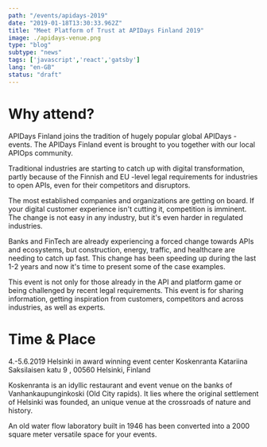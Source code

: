 ```yaml
---
path: "/events/apidays-2019"
date: "2019-01-18T13:30:33.962Z"
title: "Meet Platform of Trust at APIDays Finland 2019"
image: ./apidays-venue.png
type: "blog"
subtype: "news"
tags: ['javascript','react','gatsby']
lang: "en-GB"
status: "draft"
---
```

# Why attend?

APIDays Finland joins the tradition of hugely popular global APIDays -events. The APIDays Finland event is brought to you together with our local APIOps community. 

Traditional industries are starting to catch up with digital transformation, partly because of the Finnish and EU -level legal requirements for industries to open APIs, even for their competitors and disruptors. 

The most established companies and organizations are getting on board. If your digital customer experience isn't cutting it, competition is imminent. The change is not easy in any industry, but it's even harder in regulated industries.

Banks and FinTech are already experiencing a forced change towards APIs and ecosystems, but construction, energy, traffic, and healthcare are needing to catch up fast. This change has been speeding up during the last 1-2 years and now it's time to present some of the case examples.

This event is not only for those already in the API and platform game or being challenged by recent legal requirements. This event is for sharing information, getting inspiration from customers, competitors and across industries, as well as experts. 

# Time & Place

4.-5.6.2019 Helsinki in award winning event center Koskenranta
Katariina Saksilaisen katu 9 , 00560 Helsinki, Finland

 Koskenranta is an idyllic restaurant and event venue on the banks of
Vanhankaupunginkoski (Old City rapids). It lies where the original settlement of
Helsinki was founded, an unique venue at the crossroads of nature and history.

An old water flow laboratory built in 1946 has been converted into a 2000
square meter versatile space for your events.